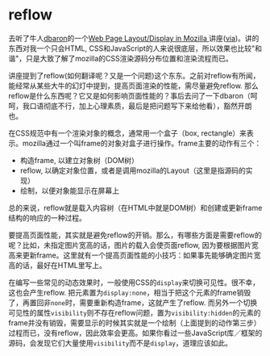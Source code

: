 # reflow

去听了牛人[dbaron][0]的一个[Web Page Layout/Display in Mozilla ][1]讲座([via][2])。讲的东西对我一个只会HTML, CSS和JavaScript的人来说很底层，所以效果也比较"和谐"，只是大致了解了mozilla的CSS渲染源码分布位置和渲染流程而已。

讲座提到了reflow(如何翻译呢？又是一个问题)这个东东。之前对reflow有所闻，能经常从某些大牛的幻灯中提到，提高页面渲染的性能，需尽量避免reflow. 那么reflow是什么东西呢？它又是如何影响页面性能的？事后去问了一下dbaron（呵呵，我口语彻底不行，加上心理素质，最后是把问题写下来给他看），豁然开朗也。

在CSS规范中有一个渲染对象的概念，通常用一个盒子（box, rectangle）来表示。mozilla通过一个叫frame的对象对盒子进行操作。frame主要的动作有三个：

* 构造frame, 以建立对象树（DOM树）
* reflow, 以确定对象位置，或者是调用mozilla的Layout（这里是指源码的实现）
* 绘制，以便对象能显示在屏幕上

总的来说，reflow就是载入内容树（在HTML中就是DOM树）和创建或更新frame结构的响应的一种过程。

要提高页面性能，其实就是避免reflow的开销。那么，有哪些方面是需要reflow的呢？比如，未指定图片宽高的话，图片的载入会使页面reflow, 因为要根据图片宽高来更新frame。这里就有一个提高页面性能的小技巧：如果事先能够确定图片宽高的话，最好在HTML里写上。

在编写一些常见的动态效果时，一般使用CSS的`display`来切换可见性。很不幸，这也会产生reflow. 把元素置为`display:none`，相当于把这个元素的frame销毁了，再置回非`none`时，需要重新构造frame，这就产生了reflow. 而另外一个切换可见性的属性`visibility`则不存在reflow问题，置为`visibility:hidden`的元素的frame并没有销毁，需要显示的时候其实就是一个绘制（上面提到的动作第三步）过程而已，没有reflow，因此效率会更高。如果你看过一些JavaScript库／框架的源码，会发现它们大量使用`visibility`而不是`display`，道理应该如此。

[0]: http://dbaron.org/
[1]: http://groups.google.com/group/firefoxer-china/browse_thread/thread/1ad0de208c3da9dd
[2]: http://blog.mozilla.com/ligong/2007/09/04/tech-talk-at-mozilla-online-this-saturday-3pm-09082007/